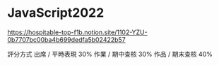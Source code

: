 # JavaScript2022
https://hospitable-top-f1b.notion.site/1102-YZU-0b7707bc00ba4b699dedfa5b02422b57

評分方式
出席 / 平時表現 30%
作業 / 期中查核 30%
作品 / 期末查核 40%
